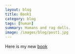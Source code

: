 ```yaml
---
layout: blog
title: Book1
category: blog
tags: [human]  
summary: Humans and rag dolls.
image: /images/blog/post1.jpg
---
```


Here is my new [book](../Book1.html)
